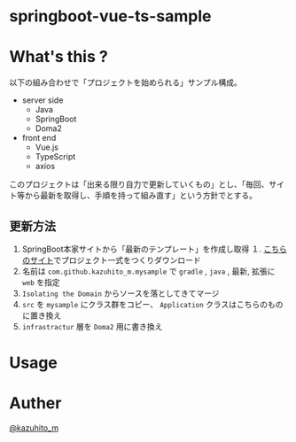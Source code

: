 springboot-vue-ts-sample
========================

# What's this ?

以下の組み合わせで「プロジェクトを始められる」サンプル構成。

- server side
  - Java
  - SpringBoot
  - Doma2
- front end
  - Vue.js
  - TypeScript
  - axios

このプロジェクトは「出来る限り自力で更新していくもの」とし、「毎回、サイト等から最新を取得し、手順を持って組み直す」という方針でとする。

## 更新方法

1. SpringBoot本家サイトから「最新のテンプレート」を作成し取得
  １. [こちらのサイト](https://start.spring.io)でプロジェクト一式をつくりダウンロード
  0. 名前は `com.github.kazuhito_m.mysample` で `gradle` , `java` , 最新, 拡張に `web` を指定
0. `Isolating the Domain` からソースを落としてきてマージ
  1. `src` を `mysample` にクラス群をコピー、 `Application` クラスはこちらのものに置き換え
  0. `infrastractur` 層を `Doma2` 用に書き換え

# Usage


# Auther

[@kazuhito_m](https://twitter.com/kazuhito_m)
